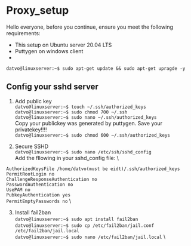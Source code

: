 # Proxy_setup
Hello everyone, before you continue, ensure you meet the following requirements:
* This setup on Ubuntu server 20.04 LTS
* Puttygen on windows client
* 
`datvo@linuxserver:~$ sudo apt-get update && sudo apt-get upragde -y`

## Config your sshd server

1. Add public key \
  `datvo@linuxserver:~$ touch ~/.ssh/authorized_keys` \
  `datvo@linuxserver:~$ sudo chmod 700 ~/.ssh` \
  `datvo@linuxserver:~$ sudo nano ~/.ssh/authorized_keys ` \
  Copy your publickey was generated by puttygen. Save your privatekey!!!! \
  `datvo@linuxserver:~$ sudo chmod 600 ~/.ssh/authorized_keys`

2. Secure SSHD \
  `datvo@linuxserver:~$ sudo nano /etc/ssh/sshd_config` \
  Add the fllowing in your sshd_config file: \ 

  `AuthorizedKeysFile /home/datvo(must be eidt)/.ssh/authorized_keys` \
  `PermitRootLogin no` \
  `ChallengeResponseAuthentication no` \
  `PasswordAuthentication no` \
  `UsePAM no` \
  `PubkeyAuthentication yes` \
  `PermitEmptyPasswords no` \

3. Install fail2ban \
  `datvo@linuxserver:~$ sudo apt install fail2ban` \
  `datvo@linuxserver:~$ sudo cp /etc/fail2ban/jail.conf /etc/fail2ban/jail.local` \
  `datvo@linuxserver:~$ sudo nano /etc/fail2ban/jail.local` \

